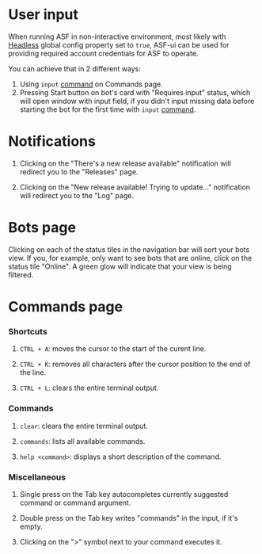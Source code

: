 # User input

When running ASF in non-interactive environment, most likely with [Headless](https://github.com/JustArchiNET/ArchiSteamFarm/wiki/Configuration#headless) global config property set to `true`, ASF-ui can be used for providing required account credentials for ASF to operate.

You can achieve that in 2 different ways:
1. Using `input` [command](https://github.com/JustArchiNET/ArchiSteamFarm/wiki/Commands) on Commands page.
2. Pressing Start button on bot's card with "Requires input" status, which will open window with input field, if you didn't input missing data before starting the bot for the first time with `input` [command](https://github.com/JustArchiNET/ArchiSteamFarm/wiki/Commands).

# Notifications

1. Clicking on the "There's a new release available" notification will redirect you to the "Releases" page.

2. Clicking on the "New release available! Trying to update..." notification will redirect you to the "Log" page.

# Bots page

Clicking on each of the status tiles in the navigation bar will sort your bots view. If you, for example, only want to see bots that are online, click on the status tile "Online". A green glow will indicate that your view is being filtered.

# Commands page

### Shortcuts

1. `CTRL + A`: moves the cursor to the start of the curent line.

2. `CTRL + K`: removes all characters after the cursor position to the end of the line.

3. `CTRL + L`: clears the entire terminal output.

### Commands

1. `clear`: clears the entire terminal output.

2. `commands`: lists all available commands.

3. `help <command>`: displays a short description of the command.

### Miscellaneous

1. Single press on the Tab key autocompletes currently suggested command or command argument.

2. Double press on the Tab key writes "commands" in the input, if it's empty.

3. Clicking on the ">" symbol next to your command executes it.
